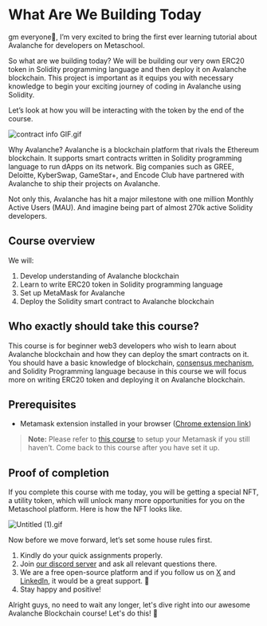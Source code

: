 # What Are We Building Today

gm everyone🌈, I’m very excited to bring the first ever learning tutorial about Avalanche for developers on Metaschool.

So what are we building today? We will be building our very own ERC20 token in Solidity programming language and then deploy it on Avalanche blockchain. This project is important as it equips you with necessary knowledge to begin your exciting journey of coding in Avalanche using Solidity.

Let’s look at how you will be interacting with the token by the end of the course.

![contract info GIF.gif](https://github.com/0xmetaschool/Learning-Projects/blob/main/assests_for_all/assets_for_Avalanche_c1/What%20Are%20We%20Building%20Today/contract_info_GIF.webp?raw=true)

Why Avalanche? Avalanche is a blockchain platform that rivals the Ethereum blockchain. It supports smart contracts written in Solidity programming language to run dApps on its network. Big companies such as GREE, Deloitte, KyberSwap, GameStar+, and Encode Club have partnered with Avalanche to ship their projects on Avalanche.

Not only this, Avalanche has hit a major milestone with one million Monthly Active Users (MAU). And imagine being part of almost 270k active Solidity developers.

## Course overview

We will:

1. Develop understanding of Avalanche blockchain
2. Learn to write ERC20 token in Solidity programming language
3. Set up MetaMask for Avalanche
4. Deploy the Solidity smart contract to Avalanche blockchain

## Who exactly should take this course?

This course is for beginner web3 developers who wish to learn about Avalanche blockchain and how they can deploy the smart contracts on it. You should have a basic knowledge of blockchain, [consensus mechanism](https://metaschool.so/articles/consensus-mechanism-meaning/), and Solidity Programming language because in this course we will focus more on writing ERC20 token and deploying it on Avalanche blockchain.

## Prerequisites

- Metamask extension installed in your browser ([Chrome extension link](https://chrome.google.com/webstore/detail/metamask/nkbihfbeogaeaoehlefnkodbefgpgknn))

> **Note:** Please refer to [this course](https://metaschool.so/courses/understand-and-setup-metamask-account) to setup your Metamask if you still haven’t. Come back to this course after you have set it up.

## Proof of completion

If you complete this course with me today, you will be getting a special NFT, a utility token, which will unlock many more opportunities for you on the Metaschool platform. Here is how the NFT looks like.

![Untitled (1).gif](https://github.com/0xmetaschool/Learning-Projects/blob/main/assests_for_all/Completion%20NFT.webp?raw=true>)


Now before we move forward, let’s set some house rules first.
1. Kindly do your quick assignments properly.
2. Join [our discord server](https://discord.gg/vbVMUwXWgc) and ask all relevant questions there.
3. We are a free open-source platform and if you follow us on [X](https://bit.ly/aval-course-twitter) and [LinkedIn](https://bit.ly/aval-course-linkedin), it would be a great support.  🫣
4. Stay happy and positive!



Alright guys, no need to wait any longer, let's dive right into our awesome Avalanche Blockchain course! Let's do this! 🙌
